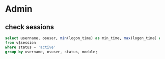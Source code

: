 # Admin

## check sessions
```sql
select username, osuser, min(logon_time) as min_time, max(logon_time) as max_time, status, module, count(*) as sessions
from v$session 
where status = 'active'
group by username, osuser, status, module;
```
